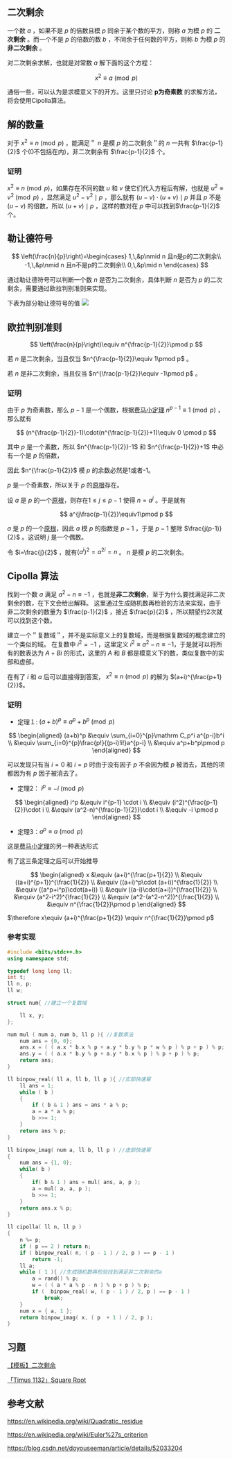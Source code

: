 ## 二次剩余

一个数 $a$ ，如果不是 $p$ 的倍数且模 $p$ 同余于某个数的平方，则称 $a$ 为模 $p$ 的 **二次剩余** 。而一个不是 $p$ 的倍数的数 $b$ ，不同余于任何数的平方，则称 $b$ 为模 $p$ 的 **非二次剩余** 。

对二次剩余求解，也就是对常数 $a$ 解下面的这个方程：

$$
x^2 \equiv a \pmod p
$$

通俗一些，可以认为是求模意义下的开方。这里只讨论 $\boldsymbol{p}$**为奇素数** 的求解方法，将会使用Cipolla算法。

## 解的数量

对于 $x^2 \equiv n \pmod p$ ，能满足＂ $n$ 是模 $p$ 的二次剩余＂的 $n$ 一共有 $\frac{p-1}{2}$ 个(0不包括在内)，非二次剩余有 $\frac{p-1}{2}$ 个。

### 证明
$x^2 \equiv n \pmod p$，如果存在不同的数 $u$ 和 $v$ 使它们代入方程后有解，也就是 $u^2 \equiv v^2\pmod p$ ，显然满足 $u^2-v^2\mid p$ ，那么就有 $(u-v)\cdot (u+v)\mid p$ 并且 $p$ 不是 $(u-v)$ 的倍数，所以 $(u+v)\mid p$ ，这样的数对在 $p$ 中可以找到$\frac{p-1}{2}$ 个。

## 勒让德符号

$$
\left(\frac{n}{p}\right)=\begin{cases}
1,\,&p\nmid n 且n是p的二次剩余\\
-1,\,&p\nmid n 且n不是p的二次剩余\\
0,\,&p\mid n
\end{cases}
$$

通过勒让德符号可以判断一个数 $n$ 是否为二次剩余，具体判断 $n$ 是否为 $p$ 的二次剩余，需要通过欧拉判别准则来实现。

下表为部分勒让德符号的值
![](./images/quad-residue1.png)

## 欧拉判别准则

$$
\left(\frac{n}{p}\right)\equiv n^{\frac{p-1}{2}}\pmod p
$$

若 $n$ 是二次剩余，当且仅当 $n^{\frac{p-1}{2}}\equiv 1\pmod p$ 。

若 $n$ 是非二次剩余，当且仅当 $n^{\frac{p-1}{2}}\equiv -1\pmod p$ 。

### 证明

由于 $p$ 为奇素数，那么 $p-1$ 是一个偶数，根据[费马小定理](./fermat.md) $n^{p - 1} \equiv 1 \pmod{p}$ ，那么就有

$$
(n^{\frac{p-1}{2}}-1)\cdot(n^{\frac{p-1}{2}}+1)\equiv 0 \pmod p
$$

其中 $p$ 是一个素数，所以 $n^{\frac{p-1}{2}}-1$ 和 $n^{\frac{p-1}{2}}+1$ 中必有一个是 $p$ 的倍数，

因此 $n^{\frac{p-1}{2}}$ 模 $p$ 的余数必然是1或者-1。

$p$ 是一个奇素数，所以关于 $p$ 的[原根](./primitive-root.md)存在。

设 $a$ 是 $p$ 的一个[原根](./primitive-root.md)，则存在$1 \leqslant j \leqslant p-1$ 使得 $n=a^j$ 。于是就有

$$
a^{j\frac{p-1}{2}}\equiv1\pmod p
$$

$a$ 是 $p$ 的一个[原根](./primitive-root.md)，因此 $a$ 模 $p$ 的指数是 $p-1$ ，于是 $p-1$ 整除 $\frac{j(p-1)}{2}$ 。这说明 $j$ 是一个偶数。

令 $i=\frac{j}{2}$ ，就有$(a^i)^2=a^{2i}=n$ 。 $n$ 是模 $p$ 的二次剩余。


## Cipolla 算法

找到一个数 $a$ 满足 $a^2-n\equiv-1$ ，也就是**非二次剩余**，至于为什么要找满足非二次剩余的数，在下文会给出解释。
这里通过生成随机数再检验的方法来实现，由于非二次剩余的数量为 $\frac{p-1}{2}$ ，接近 $\frac{p}{2}$ ，所以期望约2次就可以找到这个数。

建立一个＂复数域＂，并不是实际意义上的复数域，而是根据复数域的概念建立的一个类似的域。
在复数中 $i^2=-1$ ，这里定义 $i^2\equiv a^2-n\equiv-1$，于是就可以将所有的数表达为 $A+Bi$ 的形式，这里的 $A$ 和 $B$ 都是模意义下的数，类似复数中的实部和虚部。

在有了 $i$ 和 $a$ 后可以直接得到答案， $x^2\equiv n\pmod p$ 的解为 $(a+i)^{\frac{p+1}{2}}$。

### 证明
- 定理１: $(a+b)^p\equiv a^p+b^p\pmod p$

$$
\begin{aligned}
(a+b)^p &\equiv \sum_{i=0}^{p}\mathrm C_p^i a^{p-i}b^i \\
&\equiv \sum_{i=0}^{p}\frac{p!}{(p-i)!i!}a^{p-i} \\
&\equiv a^p+b^p\pmod p
\end{aligned}
$$

可以发现只有当 $i=0$ 和 $i=p$ 时由于没有因子 $p$ 不会因为模 $p$ 被消去，其他的项都因为有 $p$ 因子被消去了。

- 定理2： $i^p\equiv -i\pmod p$

$$
\begin{aligned}
i^p &\equiv i^{p-1} \cdot i \\
&\equiv (i^2)^{\frac{p-1}{2}}\cdot i \\
&\equiv (a^2-n)^{\frac{p-1}{2}}\cdot i \\
&\equiv -i \pmod p
\end{aligned}
$$

- 定理3：$a^p\equiv a \pmod p$

这是[费马小定理](./fermat.md)的另一种表达形式

有了这三条定理之后可以开始推导

$$
\begin{aligned}
x &\equiv (a+i)^{\frac{p+1}{2}} \\
&\equiv ((a+i)^{p+1})^{\frac{1}{2}} \\
&\equiv ((a+i)^p\cdot (a+i))^{\frac{1}{2}} \\
&\equiv ((a^p+i^p)\cdot(a+i)) \\
&\equiv ((a-i)\cdot(a+i))^{\frac{1}{2}} \\
&\equiv (a^2-i^2)^{\frac{1}{2}} \\
&\equiv (a^2-(a^2-n^2))^{\frac{1}{2}} \\
&\equiv n^{\frac{1}{2}}\pmod p
\end{aligned}
$$

$\therefore x\equiv (a+i)^{\frac{p+1}{2}} \equiv n^{\frac{1}{2}}\pmod p$ 
### 参考实现

```c++
#include <bits/stdc++.h>
using namespace std;

typedef long long ll;
int t;
ll n, p;
ll w;

struct num{ //建立一个复数域

    ll x, y;
};

num mul ( num a, num b, ll p ){ //复数乘法
    num ans = {0, 0};
    ans.x = ( ( a.x * b.x % p + a.y * b.y % p * w % p ) % p + p ) % p;
    ans.y = ( ( a.x * b.y % p + a.y * b.x % p ) % p + p ) % p;
    return ans;
}

ll binpow_real( ll a, ll b, ll p ){ //实部快速幂
    ll ans = 1;
    while ( b )
    {
        if ( b & 1 ) ans = ans * a % p;
        a = a * a % p;
        b >>= 1;
    }
    return ans % p;
}

ll binpow_imag( num a, ll b, ll p ) //虚部快速幂
{
    num ans = {1, 0};
    while( b )
    {
		if( b & 1 ) ans = mul( ans, a, p );
		a = mul( a, a, p );
		b >>= 1;
	}
    return ans.x % p;
}

ll cipolla( ll n, ll p )
{
    n %= p;
    if ( p == 2 ) return n;
    if ( binpow_real( n, ( p - 1 ) / 2, p ) == p - 1 )
        return -1;
    ll a;
    while ( 1 ){ //生成随机数再检验找到满足非二次剩余的a
        a = rand() % p;
        w = ( ( a * a % p - n ) % p + p ) % p;
        if (  binpow_real( w, ( p - 1 ) / 2, p ) == p - 1 )
            break;
    }
    num x = { a, 1 };
    return binpow_imag( x, ( p  + 1 ) / 2, p );
}
```

## 习题

[【模板】二次剩余](https://www.luogu.com.cn/problem/P5491)

[「Timus 1132」Square Root](https://acm.timus.ru/problem.aspx?space=1&num=1132)

## 参考文献

https://en.wikipedia.org/wiki/Quadratic_residue

https://en.wikipedia.org/wiki/Euler%27s_criterion

https://blog.csdn.net/doyouseeman/article/details/52033204



